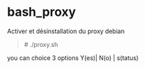 # bash_proxy
Activer et désinstallation du proxy debian

> \# ./proxy.sh

you can choice 3 options Y(es)| N(o) | s(tatus)
  
  
  

